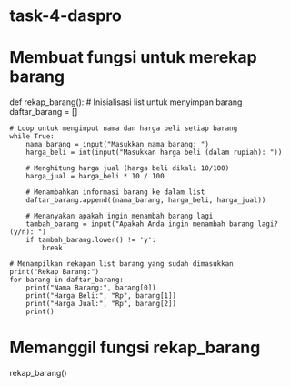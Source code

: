 # task-4-daspro

# Membuat fungsi untuk merekap barang
def rekap_barang():
    # Inisialisasi list untuk menyimpan barang
    daftar_barang = []

    # Loop untuk menginput nama dan harga beli setiap barang
    while True:
        nama_barang = input("Masukkan nama barang: ")
        harga_beli = int(input("Masukkan harga beli (dalam rupiah): "))

        # Menghitung harga jual (harga beli dikali 10/100)
        harga_jual = harga_beli * 10 / 100

        # Menambahkan informasi barang ke dalam list
        daftar_barang.append((nama_barang, harga_beli, harga_jual))

        # Menanyakan apakah ingin menambah barang lagi
        tambah_barang = input("Apakah Anda ingin menambah barang lagi? (y/n): ")
        if tambah_barang.lower() != 'y':
            break

    # Menampilkan rekapan list barang yang sudah dimasukkan
    print("Rekap Barang:")
    for barang in daftar_barang:
        print("Nama Barang:", barang[0])
        print("Harga Beli:", "Rp", barang[1])
        print("Harga Jual:", "Rp", barang[2])
        print()

# Memanggil fungsi rekap_barang
rekap_barang()
